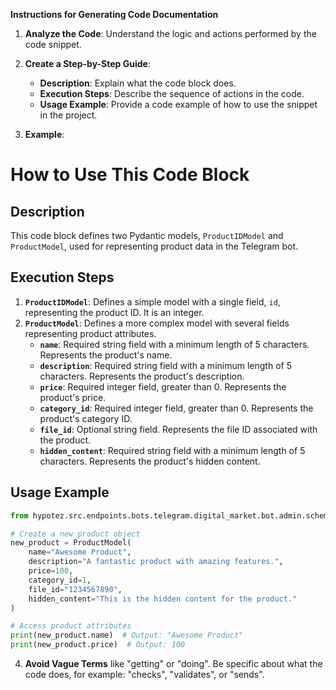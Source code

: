 **Instructions for Generating Code Documentation**

1. **Analyze the Code**: Understand the logic and actions performed by the code snippet.

2. **Create a Step-by-Step Guide**:
    - **Description**: Explain what the code block does.
    - **Execution Steps**: Describe the sequence of actions in the code.
    - **Usage Example**: Provide a code example of how to use the snippet in the project.

3. **Example**:

How to Use This Code Block
=========================================================================================

Description
-------------------------
This code block defines two Pydantic models, `ProductIDModel` and `ProductModel`, used for representing product data in the Telegram bot.

Execution Steps
-------------------------
1. **`ProductIDModel`**: Defines a simple model with a single field, `id`, representing the product ID. It is an integer.
2. **`ProductModel`**: Defines a more complex model with several fields representing product attributes. 
    - **`name`**: Required string field with a minimum length of 5 characters. Represents the product's name.
    - **`description`**: Required string field with a minimum length of 5 characters. Represents the product's description.
    - **`price`**: Required integer field, greater than 0. Represents the product's price.
    - **`category_id`**: Required integer field, greater than 0. Represents the product's category ID.
    - **`file_id`**: Optional string field. Represents the file ID associated with the product.
    - **`hidden_content`**: Required string field with a minimum length of 5 characters. Represents the product's hidden content.

Usage Example
-------------------------

```python
from hypotez.src.endpoints.bots.telegram.digital_market.bot.admin.schemas import ProductModel

# Create a new product object
new_product = ProductModel(
    name="Awesome Product",
    description="A fantastic product with amazing features.",
    price=100,
    category_id=1,
    file_id="1234567890",
    hidden_content="This is the hidden content for the product."
)

# Access product attributes
print(new_product.name)  # Output: "Awesome Product"
print(new_product.price)  # Output: 100
```

4. **Avoid Vague Terms** like "getting" or "doing". Be specific about what the code does, for example: "checks", "validates", or "sends".